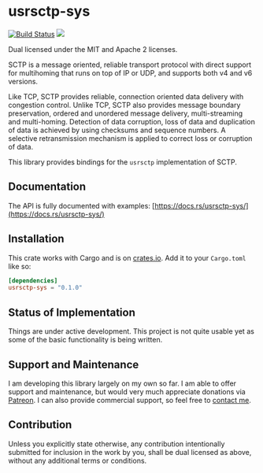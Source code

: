 # usrsctp-sys

[![Build Status](https://travis-ci.org/endoli/usrsctp-sys.rs.svg?branch=master)](https://travis-ci.org/endoli/usrsctp-sys.rs)
[![](http://meritbadge.herokuapp.com/usrsctp-sys)](https://crates.io/crates/usrsctp-sys)

Dual licensed under the MIT and Apache 2 licenses.

SCTP is a message oriented, reliable transport protocol with direct
support for multihoming that runs on top of IP or UDP, and supports
both v4 and v6 versions.

Like TCP, SCTP provides reliable, connection oriented data delivery
with congestion control. Unlike TCP, SCTP also provides message
boundary preservation, ordered and unordered message delivery,
multi-streaming and multi-homing. Detection of data corruption,
loss of data and duplication of data is achieved by using checksums
and sequence numbers. A selective retransmission mechanism is
applied to correct loss or corruption of data.

This library provides bindings for the `usrsctp` implementation
of SCTP.

## Documentation

The API is fully documented with examples:
[https://docs.rs/usrsctp-sys/](https://docs.rs/usrsctp-sys/)

## Installation

This crate works with Cargo and is on
[crates.io](https://crates.io/crates/usrsctp-sys).
Add it to your `Cargo.toml` like so:

```toml
[dependencies]
usrsctp-sys = "0.1.0"
```

## Status of Implementation

Things are under active development. This project is not quite
usable yet as some of the basic functionality is being written.

## Support and Maintenance

I am developing this library largely on my own so far. I am able
to offer support and maintenance, but would very much appreciate
donations via [Patreon](https://patreon.com/endoli). I can also
provide commercial support, so feel free to
[contact me](mailto:bruce.mitchener@gmail.com).

## Contribution

Unless you explicitly state otherwise, any contribution
intentionally submitted for inclusion in the work by you,
shall be dual licensed as above, without any additional
terms or conditions.
